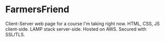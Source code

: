 # FarmersFriend
Client-Server web page for a course I'm taking right now. HTML, CSS, JS client-side. LAMP stack server-side. Hosted on AWS. Secured with SSL/TLS.
